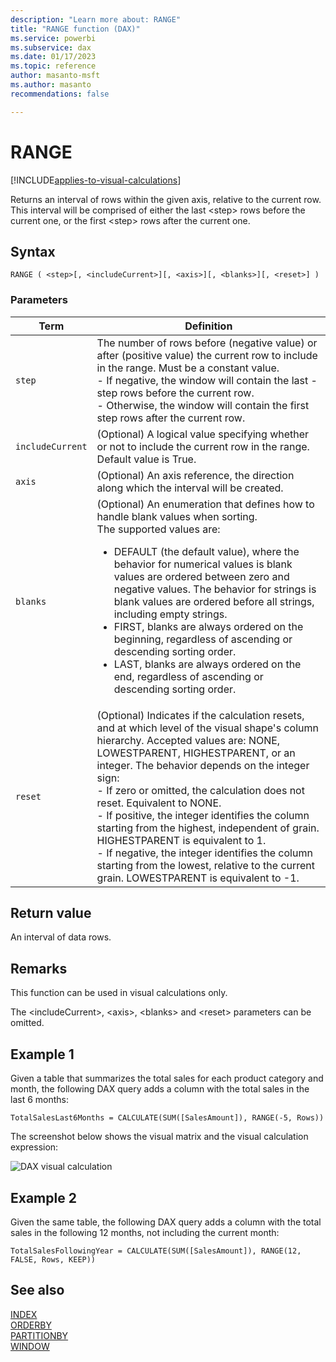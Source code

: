 ```yaml
---
description: "Learn more about: RANGE"
title: "RANGE function (DAX)"
ms.service: powerbi
ms.subservice: dax
ms.date: 01/17/2023
ms.topic: reference
author: masanto-msft
ms.author: masanto
recommendations: false

---
```


# RANGE

[!INCLUDE[applies-to-visual-calculations](includes/applies-to-visual-calculations.md)]

Returns an interval of rows within the given axis, relative to the current row. This interval will be comprised of either the last \<step> rows before the current one, or the first \<step> rows after the current one.

## Syntax

```dax
RANGE ( <step>[, <includeCurrent>][, <axis>][, <blanks>][, <reset>] )
```

### Parameters

|Term|Definition|
|--------|--------------|
|`step`|The number of rows before (negative value) or after (positive value) the current row to include in the range. Must be a constant value.</br>- If negative, the window will contain the last -step rows before the current row.</br>- Otherwise, the window will contain the first step rows after the current row.|
|`includeCurrent`|(Optional) A logical value specifying whether or not to include the current row in the range. Default value is True.|
|`axis`|(Optional) An axis reference, the direction along which the interval will be created.|
|`blanks`|(Optional) An enumeration that defines how to handle blank values when sorting. </br>The supported values are:<ul><li>DEFAULT (the default value), where the behavior for numerical values is blank values are ordered between zero and negative values. The behavior for strings is blank values are ordered before all strings, including empty strings.</li><li>FIRST, blanks are always ordered on the beginning, regardless of ascending or descending sorting order.</li><li>LAST, blanks are always ordered on the end, regardless of ascending or descending sorting order. </li></ul>|
|`reset`|(Optional) Indicates if the calculation resets, and at which level of the visual shape's column hierarchy. Accepted values are: NONE, LOWESTPARENT, HIGHESTPARENT, or an integer. The behavior depends on the integer sign: </br> - If zero or omitted, the calculation does not reset. Equivalent to NONE. </br> - If positive, the integer identifies the column starting from the highest, independent of grain. HIGHESTPARENT is equivalent to 1. </br> - If negative, the integer identifies the column starting from the lowest, relative to the current grain. LOWESTPARENT is equivalent to -1. |

## Return value

An interval of data rows.

## Remarks

This function can be used in visual calculations only.

The \<includeCurrent>, \<axis>, \<blanks> and \<reset> parameters can be omitted.

## Example 1

Given a table that summarizes the total sales for each product category and month, the following DAX query adds a column with the total sales in the last 6 months:

```dax
TotalSalesLast6Months = CALCULATE(SUM([SalesAmount]), RANGE(-5, Rows))
```

The screenshot below shows the visual matrix and the visual calculation expression:

![DAX visual calculation](media/dax-queries/dax-visualcalc-range.png)

## Example 2

Given the same table, the following DAX query adds a column with the total sales in the following 12 months, not including the current month:

```dax
TotalSalesFollowingYear = CALCULATE(SUM([SalesAmount]), RANGE(12, FALSE, Rows, KEEP))
```

## See also

[INDEX](index-function-dax.md)  
[ORDERBY](orderby-function-dax.md)  
[PARTITIONBY](partitionby-function-dax.md)  
[WINDOW](window-function-dax.md)  
